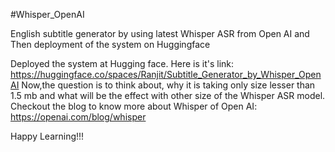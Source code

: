 #Whisper_OpenAI

English subtitle generator by using latest Whisper ASR from Open AI and Then deployment of the system on Huggingface

Deployed the system at Hugging face. Here is it's link: https://huggingface.co/spaces/Ranjit/Subtitle_Generator_by_Whisper_OpenAI
Now,the question is to think about, why it is taking only size lesser than 1.5 mb and what will be the effect with other  size of the Whisper ASR model.
Checkout the blog to know more about Whisper of Open AI: https://openai.com/blog/whisper

Happy Learning!!!
